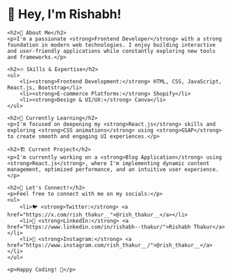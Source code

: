 <!DOCTYPE html>
<html lang="en">
<head>
    <meta charset="UTF-8">
    <meta name="viewport" content="width=device-width, initial-scale=1.0">
    <title>Rishabh's Profile</title>
</head>
<body>
    <h1>👋 Hey, I'm Rishabh!</h1>

    <h2>🚀 About Me</h2>
    <p>I'm a passionate <strong>Frontend Developer</strong> with a strong foundation in modern web technologies. I enjoy building interactive and user-friendly applications while constantly exploring new tools and frameworks.</p>

    <h2>🔥 Skills & Expertise</h2>
    <ul>
        <li><strong>Frontend Development:</strong> HTML, CSS, JavaScript, React.js, Bootstrap</li>
        <li><strong>E-commerce Platforms:</strong> Shopify</li>
        <li><strong>Design & UI/UX:</strong> Canva</li>
    </ul>

    <h2>🎯 Currently Learning</h2>
    <p>I'm focused on deepening my <strong>React.js</strong> skills and exploring <strong>CSS animations</strong> using <strong>GSAP</strong> to create smooth and engaging UI experiences.</p>

    <h2>🏗️ Current Project</h2>
    <p>I'm currently working on a <strong>Blog Application</strong> using <strong>React.js</strong>, where I'm implementing dynamic content management, optimized performance, and an intuitive user experience.</p>

    <h2>🌱 Let's Connect!</h2>
    <p>Feel free to connect with me on my socials:</p>
    <ul>
        <li>🐦 <strong>Twitter:</strong> <a href="https://x.com/rish_thakur__">@rish_thakur__</a></li>
        <li>💼 <strong>LinkedIn:</strong> <a href="https://www.linkedin.com/in/rishabh--thakur/">Rishabh Thakur</a></li>
        <li>📸 <strong>Instagram:</strong> <a href="https://www.instagram.com/rish_thakur__/">@rish_thakur__</a></li>
    </ul>

    <p>Happy Coding! 🚀</p>
</body>
</html>


